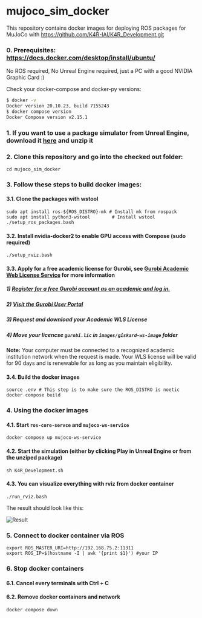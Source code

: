 # mujoco_sim_docker

This repository contains docker images for deploying ROS packages for MuJoCo with https://github.com/K4R-IAI/K4R_Development.git

### 0. Prerequisites: https://docs.docker.com/desktop/install/ubuntu/

No ROS required, No Unreal Engine required, just a PC with a good NVIDIA Graphic Card :)

Check your docker-compose and docker-py versions:

```bash
$ docker -v
Docker version 20.10.23, build 7155243
$ docker compose version
Docker Compose version v2.15.1
```

### 1. If you want to use a package simulator from Unreal Engine, download it [here](https://seafile.zfn.uni-bremen.de/f/97ecc2e40e254999bc26/) and unzip it

### 2. Clone this repository and go into the checked out folder:

```
cd mujoco_sim_docker
```

### 3. Follow these steps to build docker images:

#### 3.1. Clone the packages with wstool

```
sudo apt install ros-${ROS_DISTRO}-mk # Install mk from rospack
sudo apt install python3-wstool        # Install wstool
./setup_ros_packages.bash
```

#### 3.2. Install nvidia-docker2 to enable GPU access with Compose (sudo required)

```
./setup_rviz.bash
```

#### 3.3. Apply for a free academic license for Gurobi, see [Gurobi Academic Web License Service](https://www.gurobi.com/features/academic-wls-license/) for more information

##### 1) [Register for a free Gurobi account as an academic and log in.](https://pages.gurobi.com/registration)

##### 2) [Visit the Gurobi User Portal](https://portal.gurobi.com/iam/licenses/request?type=academic)

##### 3) Request and download your Academic WLS License

##### 4) Move your licencse `gurobi.lic` in `images/giskard-ws-image` folder

**Note:** Your computer must be connected to a recognized academic institution network when the request is made. Your WLS license will be valid for 90 days and is renewable for as long as you maintain eligibility.

#### 3.4. Build the docker images

```
source .env # This step is to make sure the ROS_DISTRO is noetic
docker compose build
```

### 4. Using the docker images

#### 4.1. Start `ros-core-servce` and `mujoco-ws-service`

```
docker compose up mujoco-ws-service
```

#### 4.2. Start the simulation (either by clicking Play in Unreal Engine or from the unziped package)

```
sh K4R_Development.sh
```

#### 4.3. You can visualize everything with rviz from docker container

```
./run_rviz.bash
```

The result should look like this:

![Result](https://user-images.githubusercontent.com/64316740/219008496-0ea4cec0-4752-411f-8d3c-de5ca28bdc50.png)

### 5. Connect to docker container via ROS

```
export ROS_MASTER_URI=http://192.168.75.2:11311
export ROS_IP=$(hostname -I | awk '{print $1}') #your IP
```

### 6. Stop docker containers

#### 6.1. Cancel every terminals with Ctrl + C

#### 6.2. Remove docker containers and network

```
docker compose down
```
